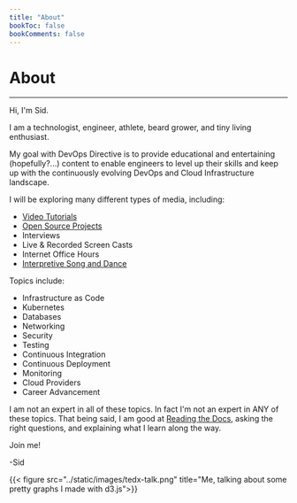 ```yaml
---
title: "About"
bookToc: false
bookComments: false
---
```


# About

---

Hi, I'm Sid. 

I am a technologist, engineer, athlete, beard grower, and tiny living enthusiast.

My goal with DevOps Directive is to provide educational and entertaining (hopefully?...) content to enable engineers to level up their skills and keep up with the continuously evolving DevOps and Cloud Infrastructure landscape.

I will be exploring many different types of media, including:
- [Video Tutorials](https://www.youtube.com/channel/UC4MdpjzjPuop_qWNAvR23JA)
- [Open Source Projects](https://github.com/sidpalas)
- Interviews
- Live & Recorded Screen Casts
- Internet Office Hours
- [Interpretive Song and Dance](https://www.youtube.com/watch?v=oHg5SJYRHA0)

Topics include:
- Infrastructure as Code
- Kubernetes
- Databases
- Networking
- Security
- Testing
- Continuous Integration
- Continuous Deployment
- Monitoring
- Cloud Providers
- Career Advancement

I am not an expert in all of these topics. In fact I'm not an expert in ANY of these topics. That being said, I am good at [Reading the Docs](https://en.wikipedia.org/wiki/RTFM), asking the right questions, and explaining what I learn along the way.

Join me!

-Sid

{{< figure src="../static/images/tedx-talk.png" title="Me, talking about some pretty graphs I made with d3.js">}}

